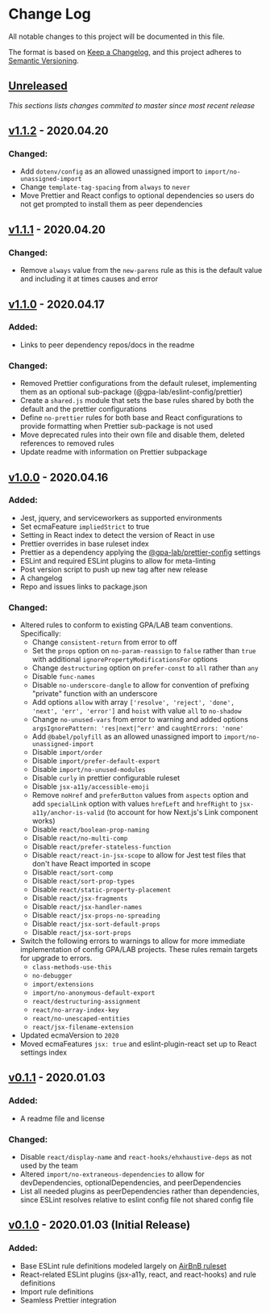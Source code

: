 # Change Log

All notable changes to this project will be documented in this file.

The format is based on [Keep a Changelog](https://keepachangelog.com/en/1.0.0/),
and this project adheres to [Semantic Versioning](https://semver.org/spec/v2.0.0.html).

## [Unreleased](https://github.com/IIP-Design/styled-block-builder/compare/v1.1.2...HEAD)

_This sections lists changes commited to master since most recent release_

## [v1.1.2](https://github.com/IIP-Design/eslint-config/releases/tag/v1.1.1) - 2020.04.20

### Changed:

- Add `dotenv/config` as an allowed unassigned import to `import/no-unassigned-import`
- Change `template-tag-spacing` from `always` to `never`
- Move Prettier and React configs to optional dependencies so users do not get prompted to install them as peer dependencies

## [v1.1.1](https://github.com/IIP-Design/eslint-config/releases/tag/v1.1.1) - 2020.04.20

### Changed:

- Remove `always` value from the `new-parens` rule as this is the default value and including it at times causes and error

## [v1.1.0](https://github.com/IIP-Design/eslint-config/releases/tag/v1.1.0) - 2020.04.17

### Added:

- Links to peer dependency repos/docs in the readme

### Changed:

- Removed Prettier configurations from the default ruleset, implementing them as an optional sub-package (@gpa-lab/eslint-config/prettier)
- Create a `shared.js` module that sets the base rules shared by both the default and the prettier configurations
- Define `no-prettier` rules for both base and React configurations to provide formatting when Prettier sub-package is not used
- Move deprecated rules into their own file and disable them, deleted references to removed rules
- Update readme with information on Prettier subpackage

## [v1.0.0](https://github.com/IIP-Design/eslint-config/releases/tag/v1.0.0) - 2020.04.16

### Added:

- Jest, jquery, and serviceworkers as supported environments
- Set ecmaFeature `impliedStrict` to true
- Setting in React index to detect the version of React in use
- Prettier overrides in base ruleset index
- Prettier as a dependency applying the [@gpa-lab/prettier-config](https://github.com/IIP-Design/prettier-config) settings
- ESLint and required ESLint plugins to allow for meta-linting
- Post version script to push up new tag after new release
- A changelog
- Repo and issues links to package.json

### Changed:
- Altered rules to conform to existing GPA/LAB team conventions. Specifically:
  - Change `consistent-return` from error to off
  - Set the `props` option on `no-param-reassign` to `false` rather than `true` with additional `ignorePropertyModificationsFor` options
  - Change `destructuring` option on `prefer-const` to `all` rather than `any`
  - Disable `func-names`
  - Disable `no-underscore-dangle` to allow for convention of prefixing "private" function with an underscore
  - Add options `allow` with array `['resolve', 'reject', 'done', 'next', 'err', 'error']` and `hoist` with value `all` to `no-shadow`
  - Change `no-unused-vars` from error to warning and added options `argsIgnorePattern: 'res|next|^err'` and `caughtErrors: 'none'`
  - Add `@babel/polyfill` as an allowed unassigned import to `import/no-unassigned-import`
  - Disable `import/order`
  - Disable `import/prefer-default-export`
  - Disable `import/no-unused-modules`
  - Disable `curly` in prettier configurable ruleset
  - Disable `jsx-a11y/accessible-emoji`
  - Remove `noHref` and `preferButton` values from `aspects` option and add `specialLink` option with values `hrefLeft` and `hrefRight` to `jsx-a11y/anchor-is-valid` (to account for how Next.js's Link component works)
  - Disable `react/boolean-prop-naming`
  - Disable `react/no-multi-comp`
  - Disable `react/prefer-stateless-function`
  - Disable `react/react-in-jsx-scope` to allow for Jest test files that don't have React imported in scope
  - Disable `react/sort-comp`
  - Disable `react/sort-prop-types`
  - Disable `react/static-property-placement`
  - Disable `react/jsx-fragments`
  - Disable `react/jsx-handler-names`
  - Disable `react/jsx-props-no-spreading`
  - Disable `react/jsx-sort-default-props`
  - Disable `react/jsx-sort-props`
- Switch the following errors to warnings to allow for more immediate implementation of config GPA/LAB projects. These rules remain targets for upgrade to errors.
  - `class-methods-use-this`
  - `no-debugger`
  - `import/extensions`
  - `import/no-anonymous-default-export`
  - `react/destructuring-assignment`
  - `react/no-array-index-key`
  - `react/no-unescaped-entities`
  - `react/jsx-filename-extension`
- Updated ecmaVersion to `2020`
- Moved ecmaFeatures `jsx: true` and eslint-plugin-react set up to React settings index

## [v0.1.1](https://github.com/IIP-Design/eslint-config/releases/tag/v0.1.1) - 2020.01.03

### Added:

- A readme file and license

### Changed:

- Disable `react/display-name` and `react-hooks/ehxhaustive-deps` as not used by the team
- Altered `import/no-extraneous-dependencies` to allow for devDependencies, optionalDependencies, and peerDependencies
- List all needed plugins as peerDependencies rather than dependencies, since ESLint resolves relative to eslint config file not shared config file

## [v0.1.0](https://github.com/IIP-Design/eslint-config/releases/tag/v0.1.0) - 2020.01.03 (Initial Release)

### Added:

- Base ESLint rule definitions modeled largely on [AirBnB ruleset](https://github.com/airbnb/javascript/tree/master/packages/eslint-config-airbnb)
- React-related ESLint plugins (jsx-a11y, react, and react-hooks) and rule definitions
- Import rule definitions
- Seamless Prettier integration

